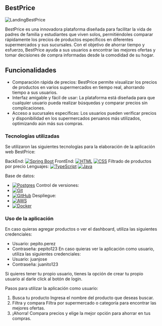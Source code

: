 ## BestPrice

![LandingBestPrice](https://i.imgur.com/s9Xubpi.png)

BestPrice es una innovadora plataforma diseñada para facilitar la vida de padres de familia y estudiantes que viven solos, permitiéndoles comparar rápidamente los precios de productos específicos en diferentes supermercados y sus sucursales. Con el objetivo de ahorrar tiempo y esfuerzo, BestPrice ayuda a sus usuarios a encontrar las mejores ofertas y tomar decisiones de compra informadas desde la comodidad de su hogar.

## Funcionalidades
* Comparación rápida de precios: BestPrice permite visualizar los precios de productos en varios supermercados en tiempo real, ahorrando tiempo a sus usuarios.
* Interfaz amigable y fácil de usar: La plataforma está diseñada para que cualquier usuario pueda realizar búsquedas y comparar precios sin complicaciones.
* Acceso a sucursales específicas: Los usuarios pueden verificar precios y disponibilidad en los supermercados peruanos más utilizados, optimizando aún más sus compras.

### Tecnologías utilizadas

Se utilizaron las siguientes tecnologías para la elaboración de la aplicación web BestPrice:

BackEnd: 
[![Spring Boot](https://img.shields.io/badge/Spring%20Boot-6DB33F?logo=springboot&logoColor=fff)](#)
FrontEnd: 
[![HTML](https://img.shields.io/badge/HTML-%23E34F26.svg?logo=html5&logoColor=white)](#) 
[![CSS](https://img.shields.io/badge/CSS-1572B6?logo=css3&logoColor=fff)](#) Filtrado de productos por precio
Lenguajes: 
[![TypeScript](https://img.shields.io/badge/TypeScript-3178C6?logo=typescript&logoColor=fff)](#) 
[![Java](https://img.shields.io/badge/Java-%23ED8B00.svg?logo=openjdk&logoColor=white)](#)

Base de datos: 
* [![Postgres](https://img.shields.io/badge/Postgres-%23316192.svg?logo=postgresql&logoColor=white)](#)
Control de versiones: 
* [![Git](https://img.shields.io/badge/Git-F05032?logo=git&logoColor=fff)](#) 
* [![GitHub](https://img.shields.io/badge/GitHub-%23121011.svg?logo=github&logoColor=white)](#)
Despliegue: 
* [![AWS](https://img.shields.io/badge/AWS-%23FF9900.svg?logo=amazon-web-services&logoColor=white)](#) 
* [![Docker](https://img.shields.io/badge/Docker-2496ED?logo=docker&logoColor=fff)](#)

### Uso de la aplicación
En caso quieras agregar productos o ver el dashboard, utiliza las siguientes credenciales:
* Usuario: pepito.perez
* Contraseña: pepito123
En caso quieras ver la aplicación como usuario, utiliza las siguientes credenciales:
* Usuario: juanjose
* Contraseña: juanito123

Si quieres tener tu propio usuario, tienes la opción de crear tu propio usuario al darle click al botón de login.

Pasos para utilizar la aplicación como usuario:
1. Busca tu producto Ingresa el nombre del producto que deseas buscar.
2. Filtra y compara Filtra por supermercado o categoría para encontrar las mejores ofertas.
3. ¡Ahorra! Compara precios y elige la mejor opción para ahorrar en tus compras.

